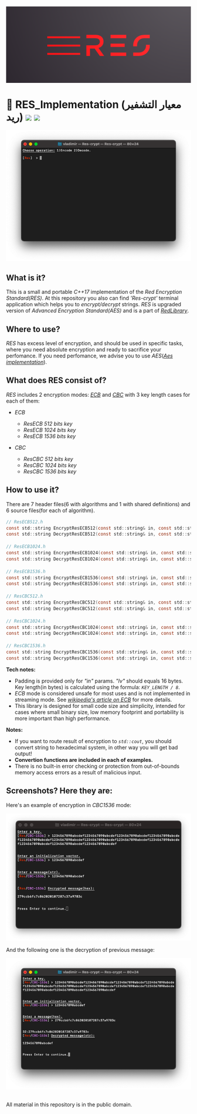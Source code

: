 ![plot](./Res_logo.png)

# 🔑 RES_Implementation (معيار التشفير ريد) [![](https://img.shields.io/apm/l/vim-mode)](https://github.com/Red-company/RES_Implementation/blob/main/LICENSE.md) ![](https://img.shields.io/github/stars/Red-company/RES_Implementation?style=social)

![plot](./Screenshots/Res-crypt_main.png)

## What is it?

This is a small and portable _C++17_ implementation of the _Red Encryption Standard(RES)_. At this repository you also can find _'Res-crypt'_ terminal application which helps you to _encrypt/decrypt_ strings.
_RES_ is upgraded version of _Advanced Encryption Standard(AES)_ and is a part of [_RedLibrary_](https://github.com/Red-company/RedLibrary).

## Where to use?

_RES_ has excess level of encryption, and should be used in specific tasks, where you need absolute encryption and ready to sacrifice your perfomance. If you need perfomance, we advise you to use _AES_([_Aes implementation_](https://github.com/vladimirrogozin/AES_Implementation)).

## What does RES consist of?
_RES_ includes 2 encryption modes: [_ECB_](https://en.wikipedia.org/wiki/Block_cipher_mode_of_operation#Electronic_Codebook_.28ECB.29) and [_CBC_](https://en.wikipedia.org/wiki/Block_cipher_mode_of_operation#Cipher_Block_Chaining_.28CBC.29) with 3 key length cases for each of them:

* _ECB_
  * _ResECB 512 bits key_
  * _ResECB 1024 bits key_
  * _ResECB 1536 bits key_
  
* _CBC_
  * _ResCBC 512 bits key_
  * _ResCBC 1024 bits key_
  * _ResCBC 1536 bits key_

## How to use it?

There are 7 header files(6 with algorithms and 1 with shared definitions) and 6 source files(for each of algorithm).

```C
// ResECB512.h
const std::string EncryptResECB512(const std::string& in, const std::string_view key);
const std::string DecryptResECB512(const std::string& in, const std::string_view key);

// ResECB1024.h
const std::string EncryptResECB1024(const std::string& in, const std::string_view key);
const std::string DecryptResECB1024(const std::string& in, const std::string_view key);

// ResECB1536.h
const std::string EncryptResECB1536(const std::string& in, const std::string_view key);
const std::string DecryptResECB1536(const std::string& in, const std::string_view key);

// ResCBC512.h
const std::string EncryptResCBC512(const std::string& in, const std::string_view key, const std::string_view iv);
const std::string DecryptResCBC512(const std::string& in, const std::string_view key, const std::string_view iv);

// ResCBC1024.h
const std::string EncryptResCBC1024(const std::string& in, const std::string_view key, const std::string_view iv);
const std::string DecryptResCBC1024(const std::string& in, const std::string_view key, const std::string_view iv);

// ResCBC1536.h
const std::string EncryptResCBC1536(const std::string& in, const std::string_view key, const std::string_view iv);
const std::string DecryptResCBC1536(const std::string& in, const std::string_view key, const std::string_view iv);
```

**Tech notes:**
 * Padding is provided only for _"in"_ params. _"Iv"_ should equals 16 bytes. Key length(in bytes) is calculated using the formula: _`KEY_LENGTH / 8`_.
 * _ECB_ mode is considered unsafe for most uses and is not implemented in streaming mode. See [_wikipedia's article on ECB_](https://en.wikipedia.org/wiki/Block_cipher_mode_of_operation#Electronic_Codebook_(ECB)) for more details.
 * This library is designed for small code size and simplicity, intended for cases where small binary size, low memory footprint and portability is more important than high performance.

**Notes:**
 * If you want to route result of encryption to _`std::cout`_, you should convert string to hexadecimal system, in other way you will get bad output!
  * **Convertion functions are included in each of examples.**
 * There is no built-in error checking or protection from out-of-bounds memory access errors as a result of malicious input.

## Screenshots? Here they are:

Here's an example of encryption in _CBC1536_ mode:

![plot](./Screenshots/Res-crypt_cbc1536_encryption.png)

And the following one is the decryption of previous message:

![plot](./Screenshots/Res-crypt_cbc1536_decryption.png)

##
All material in this repository is in the public domain.
